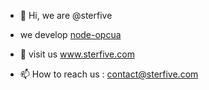 - 👋 Hi, we are @sterfive

- we develop  [node-opcua](https://github.io/node-opcua)

- 👀 visit us www.sterfive.com


- 📫 How to reach us : contact@sterfive.com


<!---
sterfive/sterfive is a ✨ special ✨ repository because its `README.md` (this file) appears on your GitHub profile.
You can click the Preview link to take a look at your changes.
--->
